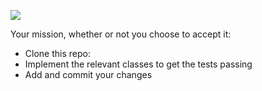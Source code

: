 ![](http://media.giphy.com/media/bXQdCsEtLKrYI/giphy.gif)

Your mission, whether or not you choose to accept it:

* Clone this repo:
* Implement the relevant classes to get the tests passing
* Add and commit your changes
